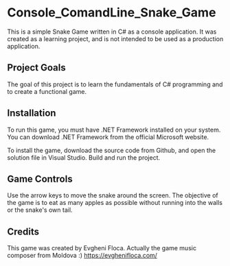 # Console_ComandLine_Snake_Game

This is a simple Snake Game written in C# as a console application. It was created as a learning project, and is not intended to be used as a production application.

## Project Goals

The goal of this project is to learn the fundamentals of C# programming and to create a functional game.

## Installation

To run this game, you must have .NET Framework installed on your system. You can download .NET Framework from the official Microsoft website.

To install the game, download the source code from Github, and open the solution file in Visual Studio. Build and run the project.

## Game Controls

Use the arrow keys to move the snake around the screen. The objective of the game is to eat as many apples as possible without running into the walls or the snake's own tail.

## Credits

This game was created by Evgheni Floca. 
Actually the game music composer from Moldova :) 
https://evghenifloca.com/




